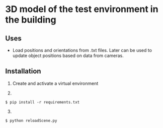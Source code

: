 # 3D model of the test environment in the building

## Uses
- Load positions and orientations from .txt files. Later can be used to update object positions based on data from cameras.

## Installation
1. Create and activate a virtual environment

2.
```
$ pip install -r requirements.txt
```
3.
```
$ python reloadScene.py
```
